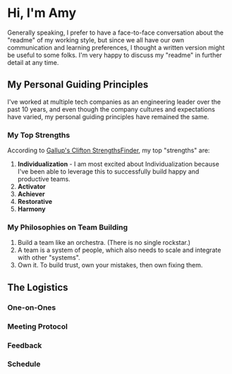 # Hi, I'm Amy
Generally speaking, I prefer to have a face-to-face conversation about the "readme" of my working style, but since we all have our own communication and learning preferences, I thought a written version might be useful to some folks. I'm very happy to discuss my "readme" in further detail at any time.

## My Personal Guiding Principles
I've worked at multiple tech companies as an engineering leader over the past 10 years, and even though the company cultures and expectations have varied, my personal guiding principles have remained the same.

### My Top Strengths
According to [Gallup's Clifton StrengthsFinder](https://en.wikipedia.org/wiki/Now,_Discover_Your_Strengths), my top "strengths" are:
1. **Individualization** - I am most excited about Individualization because I've been able to leverage this to successfully build happy and productive teams.
2. **Activator**
3. **Achiever**
4. **Restorative**
5. **Harmony**

### My Philosophies on Team Building
1. Build a team like an orchestra. (There is no single rockstar.)
2. A team is a system of people, which also needs to scale and integrate with other "systems".
3. Own it. To build trust, own your mistakes, then own fixing them.

## The Logistics

### One-on-Ones

### Meeting Protocol

### Feedback

### Schedule
